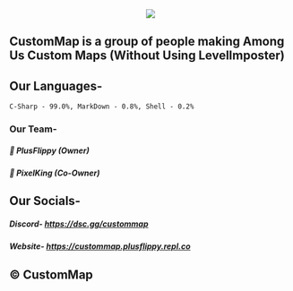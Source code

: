 <center> <img src = "https://capsule-render.vercel.app/api?type=waving&color=gradient&height=210&section=header&text=CustomMap&fontSize=65&fontAlignY=35&animation=twinkling&fontColor=gradient&desc=Custom Among Us Map Makers&descSize=200)"></img> </center>

## CustomMap is a group of people making Among Us Custom Maps (Without Using LevelImposter)

## Our Languages-
``C-Sharp - 99.0%, MarkDown - 0.8%, Shell - 0.2%``

### Our Team-
##### 🔹 PlusFlippy (Owner)
##### 🔹 PixelKing (Co-Owner) 

## Our Socials-
##### Discord- https://dsc.gg/custommap
##### Website- https://custommap.plusflippy.repl.co

## © CustomMap
